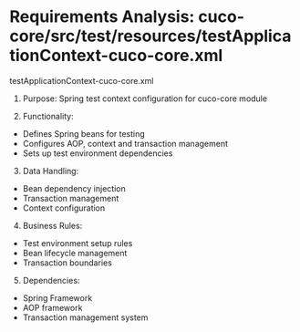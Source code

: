 # Requirements Analysis: cuco-core/src/test/resources/testApplicationContext-cuco-core.xml

testApplicationContext-cuco-core.xml
1. Purpose: Spring test context configuration for cuco-core module

2. Functionality:
- Defines Spring beans for testing
- Configures AOP, context and transaction management
- Sets up test environment dependencies

3. Data Handling:
- Bean dependency injection
- Transaction management
- Context configuration

4. Business Rules:
- Test environment setup rules
- Bean lifecycle management
- Transaction boundaries

5. Dependencies:
- Spring Framework
- AOP framework
- Transaction management system